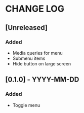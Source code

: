 # CHANGE LOG

## [Unreleased]

### Added

- Media queries for menu
- Submenu items
- Hide button on large screen

## [0.1.0] - YYYY-MM-DD

### Added

- Toggle menu
